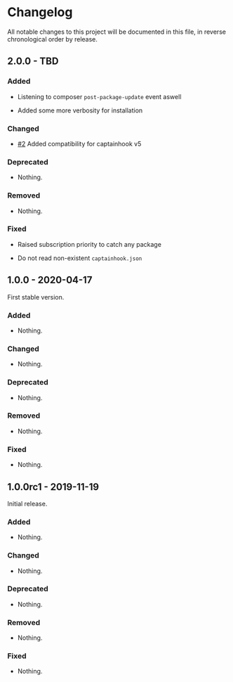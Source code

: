 # Changelog

All notable changes to this project will be documented in this file, in reverse chronological order by release.

## 2.0.0 - TBD

### Added

- Listening to composer `post-package-update` event aswell

- Added some more verbosity for installation

### Changed

- [#2](https://github.com/boesing/captainhook-vendor-resolver/pull/2) Added compatibility for captainhook v5

### Deprecated

- Nothing.

### Removed

- Nothing.

### Fixed

- Raised subscription priority to catch any package

- Do not read non-existent `captainhook.json` 

## 1.0.0 - 2020-04-17

First stable version.

### Added

- Nothing.

### Changed

- Nothing.

### Deprecated

- Nothing.

### Removed

- Nothing.

### Fixed

- Nothing.

## 1.0.0rc1 - 2019-11-19

Initial release.

### Added

- Nothing.

### Changed

- Nothing.

### Deprecated

- Nothing.

### Removed

- Nothing.

### Fixed

- Nothing.
